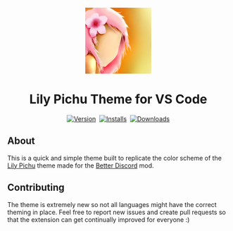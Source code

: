 <h1 align="center">
  <br>
    <img src="https://github.com/meowkash/lily-pichu-theme/blob/…4a32d248ada9ff5a4d2eb22144bb627/logo.png?raw=true" alt="logo" width="150">
  <br><br>
  Lily Pichu Theme for VS Code
  <br>
</h1>

<p align="center">
    <a href="https://marketplace.visualstudio.com/items?itemName=aakash-kap.lily-pichu-theme"><img src="https://vsmarketplacebadges.dev/version-short/aakash-kap.lily-pichu-theme.jpg?style=for-the-badge&colorA=252526&colorB=bf214a&label=Version" alt="Version"></a>&nbsp;
    <a href="https://marketplace.visualstudio.com/items?itemName=aakash-kap.lily-pichu-theme"><img src="https://vsmarketplacebadges.dev/installs-short/aakash-kap.lily-pichu-theme.jpg?style=for-the-badge&colorA=252526&colorB=bf214a&label=Installs" alt="Installs"></a>&nbsp;
    <a href="https://marketplace.visualstudio.com/items?itemName=aakash-kap.lily-pichu-theme"><img src="https://vsmarketplacebadges.dev/downloads-short/aakash-kap.lily-pichu-theme.jpg?style=for-the-badge&colorA=252526&colorB=bf214a&label=Downloads" alt="Downloads"></a>
</p>

## About
This is a quick and simple theme built to replicate the color scheme of the [Lily Pichu](https://betterdiscord.app/theme/LilyPichu) theme made for the [Better Discord](https://betterdiscord.app/) mod. 

## Contributing
The theme is extremely new so not all languages might have the correct theming in place. Feel free to report new issues and create pull requests so that the extension can get continually improved for everyone :)


